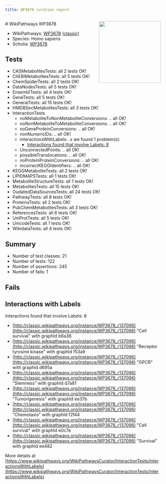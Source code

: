 ```yaml
---
title: WP3678 curation report
---
```


<img style="float: right; width: 200px" src="https://upload.wikimedia.org/wikipedia/commons/thumb/8/83/Wplogo_with_text_500.png/640px-Wplogo_with_text_500.png" />
# WikiPathways WP3678

* WikiPathways: [WP3678](https://wikipathways.org/pathways/WP3678) ([classic](https://classic.wikipathways.org/instance/WP3678))
* Species: Homo sapiens
* Scholia: [WP3678](https://scholia.toolforge.org/wikipathways/WP3678)
## Tests
* CASMetabolitesTests: all 2 tests OK!
* ChEBIMetabolitesTests: all 5 tests OK!
* ChemSpiderTests: all 2 tests OK!
* DataNodesTests: all 5 tests OK!
* EnsemblTests: all 4 tests OK!
* GeneTests: all 5 tests OK!
* GeneralTests: all 15 tests OK!
* HMDBSecMetabolitesTests: all 3 tests OK!
* InteractionTests
    * noMetaboliteToNonMetaboliteConversions: .. all OK!
    * noNonMetaboliteToMetaboliteConversions: .. all OK!
    * noGeneProteinConversions: .. all OK!
    * nonNumericIDs: .. all OK!
    * interactionsWithLabels: .x we found 1 problem(s):
        * [Interactions found that involve Labels: 8](#630d267f)
    * UnconnectedPoints: .. all OK!
    * possibleTranslocations: .. all OK!
    * noProteinProteinConversions: .. all OK!
    * incorrectKEGGIdentifiers: .. all OK!
* KEGGMetaboliteTests: all 2 tests OK!
* LIPIDMAPSTests: all 1 tests OK!
* MetaboliteStructureTests: all 1 tests OK!
* MetabolitesTests: all 15 tests OK!
* OudatedDataSourcesTests: all 24 tests OK!
* PathwayTests: all 8 tests OK!
* ProteinsTests: all 2 tests OK!
* PubChemMetabolitesTests: all 3 tests OK!
* ReferencesTests: all 6 tests OK!
* UniProtTests: all 5 tests OK!
* UnicodeTests: all 1 tests OK!
* WikidataTests: all 4 tests OK!


## Summary

* Number of test classes: 21
* Number of tests: 122
* Number of assertions: 245
* Number of fails: 1

## Fails

<a name="630d267f" />

## Interactions with Labels

Interactions found that involve Labels: 8

* [http://classic.wikipathways.org/instance/WP3678_r137096](http://classic.wikipathways.org/instance/WP3678_r137096) "Cell survival" with graphId b6a36
* [http://classic.wikipathways.org/instance/WP3678_r137096](http://classic.wikipathways.org/instance/WP3678_r137096) "Receptor
tyrosine 
kinase" with graphId f53a9
* [http://classic.wikipathways.org/instance/WP3678_r137096](http://classic.wikipathways.org/instance/WP3678_r137096) "GPCR" with graphId d695a
* [http://classic.wikipathways.org/instance/WP3678_r137096](http://classic.wikipathways.org/instance/WP3678_r137096) "Stemness" with graphId d7a81
* [http://classic.wikipathways.org/instance/WP3678_r137096](http://classic.wikipathways.org/instance/WP3678_r137096) "Tumorigenesis" with graphId ee37b
* [http://classic.wikipathways.org/instance/WP3678_r137096](http://classic.wikipathways.org/instance/WP3678_r137096) "Chemotaxis" with graphId f2f44
* [http://classic.wikipathways.org/instance/WP3678_r137096](http://classic.wikipathways.org/instance/WP3678_r137096) "Cell survival" with graphId e0c7e
* [http://classic.wikipathways.org/instance/WP3678_r137096](http://classic.wikipathways.org/instance/WP3678_r137096) "Survival" with graphId ee482


More details at [https://www.wikipathways.org/WikiPathwaysCurator/InteractionTests/interactionsWithLabels](https://www.wikipathways.org/WikiPathwaysCurator/InteractionTests/interactionsWithLabels)

